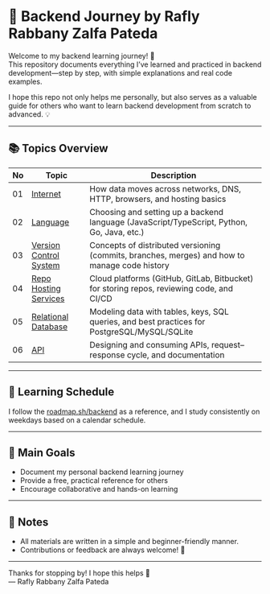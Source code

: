 # 🧠 Backend Journey by Rafly Rabbany Zalfa Pateda

Welcome to my backend learning journey! 🎯  
This repository documents everything I’ve learned and practiced in backend development—step by step, with simple explanations and real code examples.

I hope this repo not only helps me personally, but also serves as a valuable guide for others who want to learn backend development from scratch to advanced. 💡

---

## 📚 Topics Overview

| No  | Topic                                                 | Description                                                                                   |
| --- | ----------------------------------------------------- | --------------------------------------------------------------------------------------------- |
| 01  | [Internet](./01-internet/)                            | How data moves across networks, DNS, HTTP, browsers, and hosting basics                       |
| 02  | [Language](./02-language/)                            | Choosing and setting up a backend language (JavaScript/TypeScript, Python, Go, Java, etc.)    |
| 03  | [Version Control System](./03-version-control-system) | Concepts of distributed versioning (commits, branches, merges) and how to manage code history |
| 04  | [Repo Hosting Services](./04-repo-hosting-services)   | Cloud platforms (GitHub, GitLab, Bitbucket) for storing repos, reviewing code, and CI/CD      |
| 05  | [Relational Database](./05-relational-database/)      | Modeling data with tables, keys, SQL queries, and best practices for PostgreSQL/MySQL/SQLite  |
| 06  | [API](./06-API/)                                      | Designing and consuming APIs, request–response cycle, and documentation                       |

---

## 🔗 Learning Schedule

I follow the [roadmap.sh/backend](https://roadmap.sh/backend) as a reference, and I study consistently on weekdays based on a calendar schedule.

---

## 💪 Main Goals

- Document my personal backend learning journey
- Provide a free, practical reference for others
- Encourage collaborative and hands-on learning

---

## 📌 Notes

- All materials are written in a simple and beginner-friendly manner.
- Contributions or feedback are always welcome! 🙌

---

Thanks for stopping by! I hope this helps 🚀  
— Rafly Rabbany Zalfa Pateda
